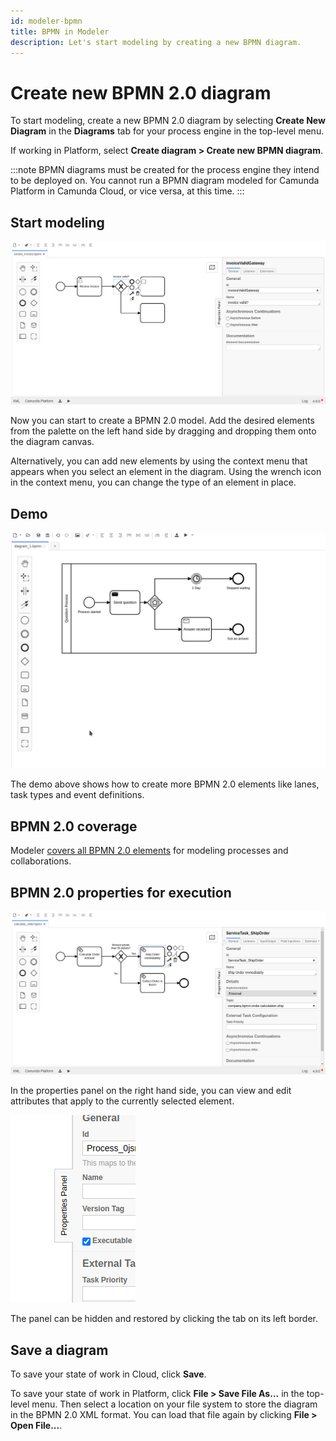 ```yaml
---
id: modeler-bpmn
title: BPMN in Modeler
description: Let's start modeling by creating a new BPMN diagram.
---
```


# Create new BPMN 2.0 diagram

To start modeling, create a new BPMN 2.0 diagram by selecting **Create New Diagram** in the **Diagrams** tab for your process engine in the top-level menu.

If working in Platform, select **Create diagram > Create new BPMN diagram**.

:::note
BPMN diagrams must be created for the process engine they intend to be deployed on. You cannot run a BPMN diagram modeled for Camunda Platform in Camunda Cloud, or vice versa, at this time.
:::

## Start modeling

![Start Modeling](./img/quickstart-2.png)

Now you can start to create a BPMN 2.0 model. Add the desired elements from the palette on the left hand side by dragging and dropping them onto the diagram canvas.

Alternatively, you can add new elements by using the context menu that appears when you select an element in the diagram. Using the wrench icon in the context menu, you can change the type of an element in place.

## Demo

![Demo](./img/demo.gif)

The demo above shows how to create more BPMN 2.0 elements like lanes, task types and event definitions.

## BPMN 2.0 coverage

Modeler [covers all BPMN 2.0 elements](/docs/reference/bpmn-processes/bpmn-coverage/) for modeling processes and collaborations.

## BPMN 2.0 properties for execution

![Save BPMN Diagram](./img/quickstart-3.png)

In the properties panel on the right hand side, you can view and edit attributes that apply to the currently selected element.

![Save BPMN Diagram](./img/quickstart-4.png)

The panel can be hidden and restored by clicking the tab on its left border.

## Save a diagram

To save your state of work in Cloud, click **Save**.

To save your state of work in Platform, click **File > Save File As...** in the top-level menu. Then select a location on your file system to store the diagram in the BPMN 2.0 XML format. You can load that file again by clicking **File > Open File...**.
